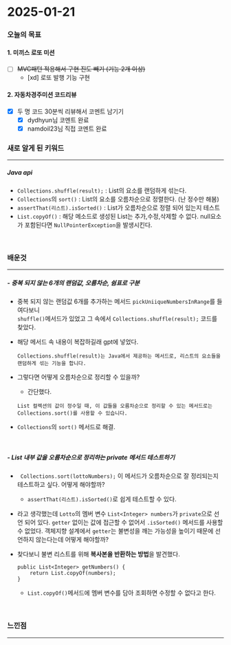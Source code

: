 # 2025-01-21

### 오늘의 목표

#### 1. 미끼스 로또 미션
- [ ] ~~MVC패턴 적용해서 구현 진도 빼기 (기능 2개 이상)~~
    - [xd] 로또 발행 기능 구현

#### 2. 자동차경주미션 코드리뷰
- [x] 두 명 코드 30분씩 리뷰해서 코멘트 남기기
    - [x] dydhyun님 코멘트 완료
    - [x] namdoil23님 직접 코멘트 완료

### 새로 알게 된 키워드
- - -

##### Java api
- `Collections.shuffle(result);` : List의 요소를 랜덤하게 섞는다.
- `Collections`의 `sort()` : List의 요소를 오름차순으로 정렬한다. (난 정수만 해봄)
- `assertThat(리스트).isSorted()` : List가 오름차순으로 정렬 되어 있는지 테스트
- `List.copyOf()` : 해당 메소드로 생성된 List는 추가,수정,삭제할 수 없다. null요소가 포함된다면 `NullPointerException`을 발생시킨다.


<br>

### 배운것
- - -

##### - 중복 되지 않는 6개의 랜덤값, 오름차순, 쉼표로 구분
- 중복 되지 않는 랜덤값 6개를 추가하는 메서드 `pickUniiqueNumbersInRange`를 들여다보니  
`shuffle()`메서드가 있었고 그 속에서
`Collections.shuffle(result);` 코드를 찾았다.

- 해당 메서드 속 내용이 복잡하길래 gpt에 넣었다.
    ```
    Collections.shuffle(result)는 Java에서 제공하는 메서드로, 리스트의 요소들을 랜덤하게 섞는 기능을 합니다.
    ```
- 그렇다면 어떻게 오름차순으로 정리할 수 있을까?
    - 간단했다.
    ```
    List 컬렉션의 값이 정수일 때, 이 값들을 오름차순으로 정리할 수 있는 메서드로는 Collections.sort()를 사용할 수 있습니다.
    ```
- `Collections`의 `sort()` 메서드로 해결.
<br>

##### - List 내부 값을 오름차순으로 정리하는 private 메서드 테스트하기
- ` Collections.sort(lottoNumbers);` 이 메서드가 오름차순으로 잘 정리되는지 테스트하고 싶다. 어떻게 해야할까?
    - `assertThat(리스트).isSorted()`로 쉽게 테스트할 수 있다.
- 라고 생각했는데 `Lotto`의 멤버 변수 `List<Integer> numbers`가 `private`으로 선언 되어 있다.
`getter` 없이는 값에 접근할 수 없어서 `.isSorted()` 메서드를 사용할 수 없었다.
객체지향 설계에서 `getter`는 불변성을 깨는 가능성을 높이기 때문에 선언하지 않는다는데 어떻게 해야할까?

- 찾다보니 불변 리스트를 위해 **복사본을 반환하는 방법**을 발견했다.
    ```
    public List<Integer> getNumbers() {
        return List.copyOf(numbers);
    }
    ```
    - `List.copyOf()`메서드에 멤버 변수를 담아 조회하면 수정할 수 없다고 한다.


<br>

### 느낀점
- - -